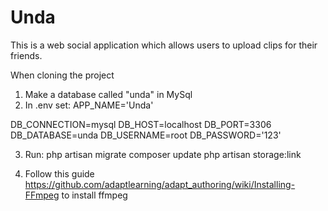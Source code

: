 # Unda

This is a web social application which allows users to upload clips for their friends.

When cloning the project
1. Make a database called "unda" in MySql
2. In .env set:
APP_NAME='Unda'

DB_CONNECTION=mysql
DB_HOST=localhost
DB_PORT=3306
DB_DATABASE=unda
DB_USERNAME=root
DB_PASSWORD='123'

3. Run:
php artisan migrate
composer update
php artisan storage:link

4. Follow this guide
https://github.com/adaptlearning/adapt_authoring/wiki/Installing-FFmpeg
to install ffmpeg

